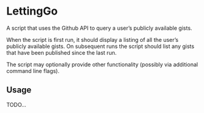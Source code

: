 # LettingGo

A script that uses the Github API to query a user’s publicly available gists.

When the script is first run, it should display a listing of all the user’s publicly available gists. On subsequent runs the script should list any gists that have been published since the last run.

The script may optionally provide other functionality (possibly via additional command line flags).

## Usage

TODO...
